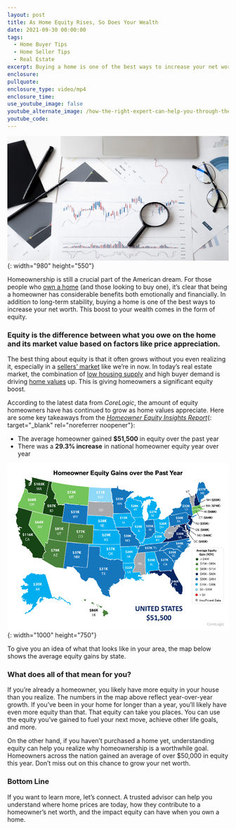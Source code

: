 ```yaml
---
layout: post
title: As Home Equity Rises, So Does Your Wealth
date: 2021-09-30 00:00:00
tags:
  - Home Buyer Tips
  - Home Seller Tips
  - Real Estate
excerpt: Buying a home is one of the best ways to increase your net worth. Here's why
enclosure:
pullquote:
enclosure_type: video/mp4
enclosure_time:
use_youtube_image: false
youtube_alternate_image: /how-the-right-expert-can-help-you-through-the-overwhelming-market-18.png
youtube_code:
---
```

![](/pexels-anna-nekrashevich-6801648.jpg){: width="980" height="550"}

Homeownership is still a crucial part of the American dream. For those people who&nbsp;[own a home](https://www.buyandsellvero.com/blog/top-reasons-to-own-your-home/)&nbsp;(and those looking to buy one), it’s clear that being a homeowner has considerable benefits both emotionally and financially. In addition to long-term stability, buying a home is one of the best ways to increase your net worth. This boost to your wealth comes in the form of equity.

### **Equity is the difference between what you owe on the home and its market value based on factors like price appreciation.**

The best thing about equity is that it often grows without you even realizing it, especially in a&nbsp;[sellers’ market](https://www.buyandsellvero.com/blog/what-does-being-in-a-sellers-market-mean/)&nbsp;like we’re in now. In today’s real estate market, the combination of&nbsp;[low housing supply](https://www.buyandsellvero.com/blog/real-estate-its-still-a-lack-of-supply-not-a-lack-of-demand/)&nbsp;and high buyer demand is driving&nbsp;[home values](https://www.buyandsellvero.com/blog/a-look-at-home-price-appreciation-and-what-it-means-for-sellers/)&nbsp;up. This is giving homeowners a significant equity boost.

According to the latest data from&nbsp;*CoreLogic*, the amount of equity homeowners have has continued to grow as home values appreciate. Here are some key takeaways from the&nbsp;[*Homeowner Equity Insights Report*](https://www.corelogic.com/intelligence/homeowner-equity-insights/){: target="_blank" rel="noreferrer noopener"}\:

* The average homeowner gained&nbsp;**$51,500**&nbsp;in equity over the past year
* There was a&nbsp;**29\.3% increase**&nbsp;in national homeowner equity year over year

![](/20210930-mem-eng-1.png){: width="1000" height="750"}

To give you an idea of what that looks like in your area, the map below shows the average equity gains by state.

### **What does all of that mean for you?**

If you’re already a homeowner, you likely have more equity in your house than you realize. The numbers in the map above reflect year-over-year growth. If you’ve been in your home for longer than a year, you’ll likely have even more equity than that. That equity can take you places. You can use the equity you’ve gained to fuel your next move, achieve other life goals, and more.

On the other hand, if you haven’t purchased a home yet, understanding equity can help you realize why homeownership is a worthwhile goal. Homeowners across the nation gained an average of over $50,000 in equity this year. Don’t miss out on this chance to grow your net worth.

### **Bottom Line**

If you want to learn more, let’s connect. A trusted advisor can help you understand where home prices are today, how they contribute to a homeowner’s net worth, and the impact equity can have when you own a home.
